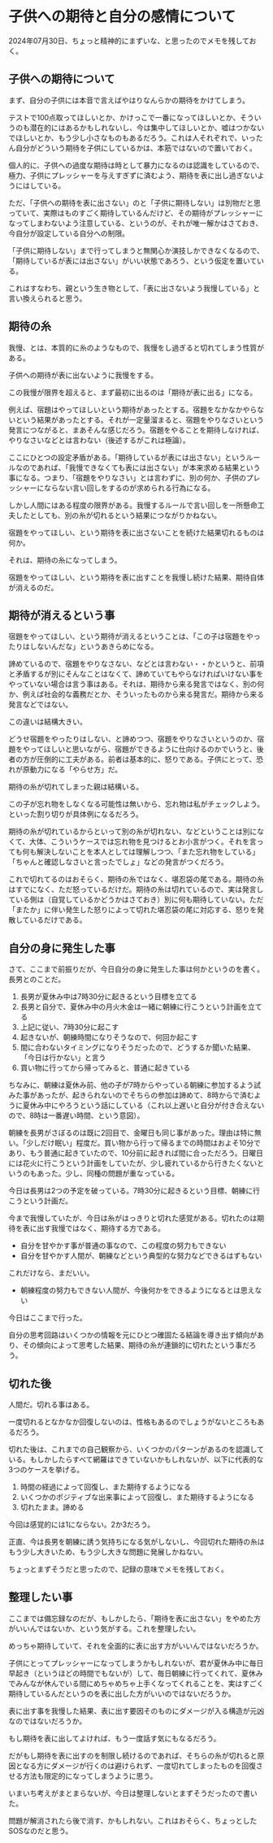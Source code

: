 # 子供への期待と自分の感情について

2024年07月30日、ちょっと精神的にまずいな、と思ったのでメモを残しておく。

## 子供への期待について

まず、自分の子供には本音で言えばやはりなんらかの期待をかけてしまう。

テストで100点取ってほしいとか、かけっこで一番になってほしいとか、そういうのも潜在的にはあるかもしれないし、今は集中してほしいとか、嘘はつかないでほしいとか、もう少し小さなものもあるだろう。これは人それぞれで、いったん自分がどういう期待を子供にしているかは、本筋ではないので置いておく。

個人的に、子供への過度な期待は時として暴力になるのは認識をしているので、極力、子供にプレッシャーを与えすぎずに済むよう、期待を表に出し過ぎないようにはしている。

ただ、「子供への期待を表に出さない」のと「子供に期待しない」は別物だと思っていて、実際はものすごく期待しているんだけど、その期待がプレッシャーになってしまわないよう注意している、というのが、それが唯一解かはさておき、今自分が設定している自分への制限。

「子供に期待しない」まで行ってしまうと無関心か演技しかできなくなるので、「期待しているが表には出さない」がいい状態であろう、という仮定を置いている。

これはすなわち、親という生き物として、「表に出さないよう我慢している」と言い換えられると思う。

## 期待の糸

我慢、とは、本質的に糸のようなもので、我慢をし過ぎると切れてしまう性質がある。

子供への期待が表に出ないように我慢をする。

この我慢が限界を超えると、まず最初に出るのは「期待が表に出る」になる。

例えば、宿題はやってほしいという期待があったとする。宿題をなかなかやらないという結果があったとする。それが一定量溜まると、宿題をやりなさいという発言につながると、まあそんな感じだろう。宿題をやることを期待しなければ、やりなさいなどとは言わない（後述するがこれは極論）。

ここにひとつの設定矛盾がある。「期待しているが表には出さない」というルールなのであれば、「我慢できなくても表には出さない」が本来求める結果という事になる。つまり、「宿題をやりなさい」とは言わずに、別の何か、子供のプレッシャーにならない言い回しをするのが求められる行為になる。

しかし人間にはある程度の限界がある。我慢するルールで言い回しを一所懸命工夫したとしても、別の糸が切れるという結果につながりかねない。

宿題をやってほしい、という期待を表に出さないことを続けた結果切れるものは何か。

それは、期待の糸になってしまう。

宿題をやってほしい、という期待を表に出すことを我慢し続けた結果、期待自体が消えるのだ。

## 期待が消えるという事

宿題をやってほしい、という期待が消えるということは、「この子は宿題をやったりはしないんだな」というあきらめになる。

諦めているので、宿題をやりなさない、などとは言わない・・かというと、前項と矛盾するが別にそんなことはなくて、諦めていてもやらなければいけない事をやっていない場合は言う事はある。それは、期待から来る発言ではなく、別の何か、例えば社会的な義務だとか、そういったものから来る発言だ。期待から来る発言などではない。

この違いは結構大きい。

どうせ宿題をやったりはしない、と諦めつつ、宿題をやりなさいというのか、宿題をやってほしいと思いながら、宿題ができるように仕向けるのかでいうと、後者の方が圧倒的に工夫がある。前者は基本的に、怒りである。子供にとって、恐れが原動力になる「やらせ方」だ。

期待の糸が切れてしまった親は結構いる。

この子が忘れ物をしなくなる可能性は無いから、忘れ物は私がチェックしよう。といった割り切りが具体例になるだろう。

期待の糸が切れているからといって別の糸が切れない、などということは別になくて、大体、こういうケースでは忘れ物を見つけるとお小言がつく。それを言っても何も解決しないことを本人としては理解しつつ、「また忘れ物をしている」「ちゃんと確認しなさいと言ったでしょ」などの発言がつくだろう。

これで切れてるのはおそらく、期待の糸ではなく、堪忍袋の尾である。期待の糸はすでになく、ただ怒っているだけだ。期待の糸は切れているので、実は発言している側は（自覚しているかどうかはさておき）別に何も期待していない。ただ「またか」に伴い発生した怒りによって切れた堪忍袋の尾に対応する、怒りを発散しているだけである。

## 自分の身に発生した事

さて、ここまで前振りだが、今日自分の身に発生した事は何かというのを書く。長男とのことだ。

1. 長男が夏休み中は7時30分に起きるという目標を立てる
2. 長男と自分で、夏休み中の月火木金は一緒に朝練に行こうという計画を立てる
3. 上記に従い、7時30分に起こす
4. 起きないが、朝練時間になりそうなので、何回か起こす
5. 間に合わないタイミングになりそうだったので、どうするか聞いた結果、「今日は行かない」と言う
6. 買い物に行ってから帰ってみると、普通に起きている

ちなみに、朝練は夏休み前、他の子が7時からやっている朝練に参加するよう試みた事があったが、起きられないのでそちらの参加は諦めて、8時からで済むように夏休み中にやろうという話にしている（これ以上遅いと自分が付き合えないので、8時は一番遅い時間、という意図）。

朝練を長男がさぼるのは既に2回目で、金曜日も同じ事があった。理由は特に無い。「少しだけ眠い」程度だ。買い物から行って帰るまでの時間はおよそ10分であり、もう普通に起きていたので、10分前に起きれば間に合っただろう。日曜日には花火に行こうという計画をしていたが、少し疲れているから行きたくないというのもあった。少し、同種の問題が重なっている。

今日は長男は2つの予定を破っている。7時30分に起きるという目標、朝練に行こうという計画だ。

今まで我慢していたが、今日は糸がはっきりと切れた感覚がある。切れたのは期待を表に出す我慢ではなく、期待する方である。

- 自分を甘やかす事が普通の事なので、この程度の努力もできない
- 自分を甘やかす人間が、朝練などという典型的な努力などできるはずもない

これだけなら、まだいい。

- 朝練程度の努力もできない人間が、今後何かをできるようになるとは思えない

今日はここまで行った。

自分の思考回路はいくつかの情報を元にひとつ確固たる結論を導き出す傾向があり、その傾向によって思考した結果、期待の糸が連鎖的に切れたという事だろう。

## 切れた後

人間だ。切れる事はある。

一度切れるとなかなか回復しないのは、性格もあるのでしょうがないところもあるだろう。

切れた後は、これまでの自己観察から、いくつかのパターンがあるのを認識している。もしかしたらすべて網羅はできていないかもしれないが、以下に代表的な3つのケースを挙げる。

1. 時間の経過によって回復し、また期待するようになる
2. いくつかのポジティブな出来事によって回復し、また期待するようになる
3. 切れたまま。諦める

今回は感覚的には1にならない。2か3だろう。

正直、今は長男を朝練に誘う気持ちになる気がしないし、今回切れた期待の糸はもう少し大きいため、もう少し大きな問題に発展しかねない。

ちょっとまずそうだと思ったので、記録の意味でメモを残しておく。

## 整理したい事

ここまでは備忘録なのだが、もしかしたら、「期待を表に出さない」をやめた方がいいんではないか、という気がする。これを整理したい。

めっちゃ期待していて、それを全面的に表に出す方がいいんではないだろうか。

子供にとってプレッシャーになってしまうかもしれないが、君が夏休み中に毎日早起き（というほどの時間でもないが）して、毎日朝練に行ってくれて、夏休みでみんなが休んでいる間にめちゃめちゃ上手くなってくれることを、実はすごく期待しているんだというのを表に出した方がいいのではないだろうか。

表に出す事を我慢した結果、表に出す要因そのものにダメージが入る構造が元凶なのではないだろうか。

もし期待を表に出してよければ、もう一度話す気にもなるだろう。

だがもし期待を表に出すのを制限し続けるのであれば、そちらの糸が切れると原因となる方にダメージが行くのは避けられず、一度切れてしまったものを回復させる方法も限定的になってしまうように思う。

いまいち考えがまとまらないが、今日は整理しないとまずそうだったので書いた。

問題が解消されたら後で消す、かもしれない。これはおそらく、ちょっとしたSOSなのだと思う。
